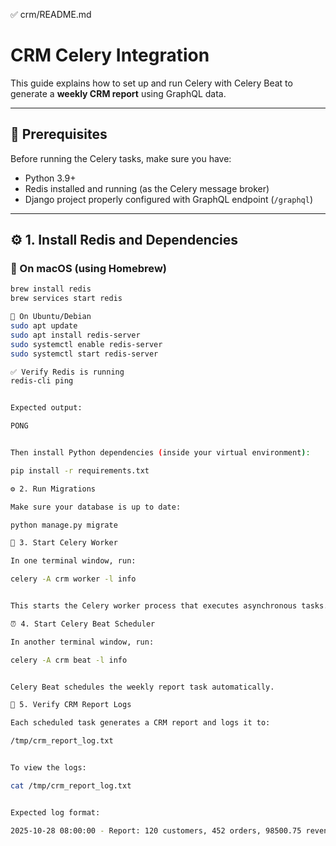 ✅ crm/README.md
# CRM Celery Integration

This guide explains how to set up and run Celery with Celery Beat to generate a **weekly CRM report** using GraphQL data.

---

## 🧩 Prerequisites

Before running the Celery tasks, make sure you have:

- Python 3.9+
- Redis installed and running (as the Celery message broker)
- Django project properly configured with GraphQL endpoint (`/graphql`)

---

## ⚙️ 1. Install Redis and Dependencies

### 🐧 On macOS (using Homebrew)
```bash
brew install redis
brew services start redis

🐧 On Ubuntu/Debian
sudo apt update
sudo apt install redis-server
sudo systemctl enable redis-server
sudo systemctl start redis-server

✅ Verify Redis is running
redis-cli ping


Expected output:

PONG


Then install Python dependencies (inside your virtual environment):

pip install -r requirements.txt

⚙️ 2. Run Migrations

Make sure your database is up to date:

python manage.py migrate

🚀 3. Start Celery Worker

In one terminal window, run:

celery -A crm worker -l info


This starts the Celery worker process that executes asynchronous tasks.

⏰ 4. Start Celery Beat Scheduler

In another terminal window, run:

celery -A crm beat -l info


Celery Beat schedules the weekly report task automatically.

🧾 5. Verify CRM Report Logs

Each scheduled task generates a CRM report and logs it to:

/tmp/crm_report_log.txt


To view the logs:

cat /tmp/crm_report_log.txt


Expected log format:

2025-10-28 08:00:00 - Report: 120 customers, 452 orders, 98500.75 revenue

